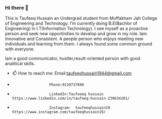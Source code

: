 ### Hi there 👋
This is Taufeeq Hussain an Undergrad student from Muffakham Jah College of Engineering and Technology. 
 I’m currently doing B.E(Bachlor of Engineering) in I.T(Information Technology).
 I see myself as a proactive person and seek new opportinities to develop and grow in my role. Iam Innovative and Consistent.
 A people person who enjoys meeting new individuals and learning from them. I always found some common ground with everyone.

Iam a good communicator, hustler,result-oriented person with good analitical skills.
- 📫 How to reach me: Email:taufeeqhussain1944@gmail.com
-                      Phone:9110737896
-                      LinkedIn:Taufeeeq hussain https://www.linkedin.com/in/taufeeq-hussain-239634201/
-                      Instagram:  taufeeqhussain19 https://www.instagram.com/taufeeqhussain19/

